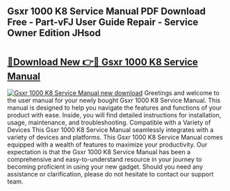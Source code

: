 ## Gsxr 1000 K8 Service Manual PDF Download Free - Part-vFJ User Guide Repair - Service Owner Edition JHsod

# <h2><a href="http://bc99542.oget.top/?id=Gsxr+1000+K8+Service+Manual">🔗Download New 👉🔴 Gsxr 1000 K8 Service Manual</a></h2>

[![Gsxr 1000 K8 Service Manual new download](https://i.imgur.com/5g1atiW.png)](http://bc99542.oget.top/?id=Gsxr+1000+K8+Service+Manual)
Greetings and welcome to the user manual for your newly bought Gsxr 1000 K8 Service Manual. This manual is designed to help you navigate the features and functions of your product with ease. Inside, you will find detailed instructions for installation, usage, maintenance, and troubleshooting. Compatible with a Variety of Devices This Gsxr 1000 K8 Service Manual seamlessly integrates with a variety of devices and platforms. This Gsxr 1000 K8 Service Manual comes equipped with a wealth of features to maximize your productivity. Our expectation is that the Gsxr 1000 K8 Service Manual has been a comprehensive and easy-to-understand resource in your journey to becoming proficient in using your new gadget. Should you need any assistance or clarification, please do not hesitate to contact our support team.
